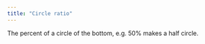 ```yaml
---
title: "Circle ratio"
---
```


The percent of a circle of the bottom, e.g. 50% makes a half circle.
